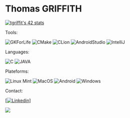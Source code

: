 # Thomas GRIFFITH
[![tgriffit's 42 stats](https://badge42.vercel.app/api/v2/cl63gaio2003009mjiju21uh0/stats?cursusId=21&coalitionId=51)](https://github.com/JaeSeoKim/badge42)

Tools:

![GKForLife](https://img.shields.io/badge/GitKraken-179287?style=for-the-badge&logo=GitKraken&logoColor=white)
![CMake](https://img.shields.io/badge/CMake-064F8C?style=for-the-badge&logo=cmake&logoColor=white)
![CLion](https://img.shields.io/badge/CLion-000000?style=for-the-badge&logo=clion&logoColor=white)
![AndroidStudio](https://img.shields.io/badge/Android_Studio-3DDC84?style=for-the-badge&logo=android-studio&logoColor=white)
![IntelliJ](https://img.shields.io/badge/IntelliJ_IDEA-000000.svg?style=for-the-badge&logo=intellij-idea&logoColor=white)

Languages:

![C](https://img.shields.io/badge/C-00599C?style=for-the-badge&logo=c&logoColor=white)
![JAVA](https://img.shields.io/badge/Java-ED8B00?style=for-the-badge&logo=java&logoColor=white)

Plateforms:

![Linux Mint](https://img.shields.io/badge/Linux_Mint-87CF3E?style=for-the-badge&logo=linux-mint&logoColor=white)
![MacOS](https://img.shields.io/badge/mac%20os-000000?style=for-the-badge&logo=apple&logoColor=white)
![Android](https://img.shields.io/badge/Android-3DDC84?style=for-the-badge&logo=android&logoColor=white)
![Windows](https://img.shields.io/badge/Windows-0078D6?style=for-the-badge&logo=windows&logoColor=white)

Contact:

[[![Linkedin](https://img.shields.io/badge/LinkedIn-0077B5?style=for-the-badge&logo=linkedin&logoColor=white)](www.linkedin.com/in/thomas-griffith-42lyon)]

![](https://github-readme-stats.vercel.app/api?username=sansho88)
